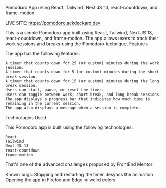 Pomodoro App using React, Tailwind, Next JS 13, react-countdown, and frame-motion

LIVE SITE: https://pomodoro.ackdeckard.dev

This is a simple Pomodoro app built using React, Tailwind, Next JS 13, react-countdown, and frame-motion. The app allows users to track their work sessions and breaks using the Pomodoro technique.
Features

The app has the following features:

    A timer that counts down for 25 (or custom) minutes during the work session.
    A timer that counts down for 5 (or custom) minutes during the short break session.
    A timer that counts down for 15 (or custom) minutes during the long break session.
    Users can start, pause, or reset the timer.
    Users can toggle between work, short break, and long break sessions.
    The app displays a progress bar that indicates how much time is remaining in the current session.
    The app also displays a message when a session is complete.

Technologies Used

This Pomodoro app is built using the following technologies:

    React
    Tailwind
    Next JS 13
    react-countdown
    frame-motion

That's one of the advanced challenges proposed by FrontEnd Mentor 

Known bugs: 
    Stopping and restarting the timer desyncs the animation 
    Opening the app in Firefox and Edge => weird colors 
